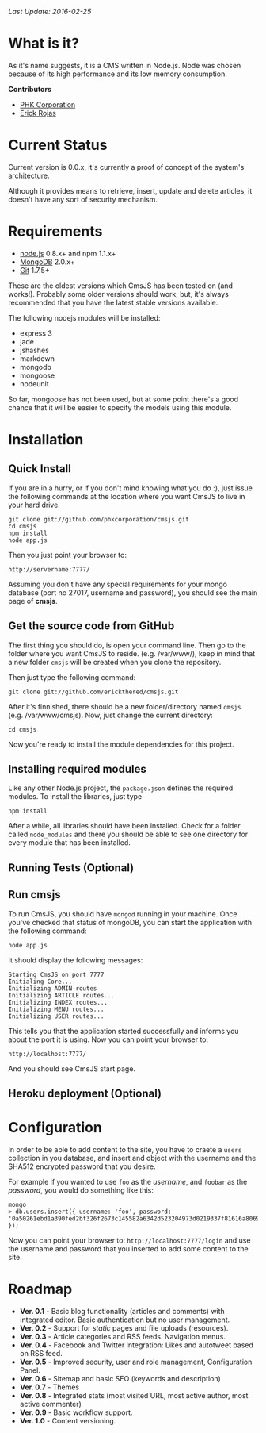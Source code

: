 *Last Update: 2016-02-25*

# What is it?

As it's name suggests, it is a CMS written in Node.js.  Node was chosen because of its high performance and its low memory consumption.

**Contributors**

* [PHK Corporation](https://www.github.com/phkcorporation/)
* [Erick Rojas](http://www.github.com/erickthered/)

# Current Status

Current version is 0.0.x, it's currently a proof of concept of the system's architecture.

Although it provides means to retrieve, insert, update and delete articles, it doesn't have any sort of security mechanism.

# Requirements

* [node.js](http://www.nodejs.org) 0.8.x+ and npm 1.1.x+
* [MongoDB](http://www.mongodb.org) 2.0.x+
* [Git](http://git-scm.com/) 1.7.5+

These are the oldest versions which CmsJS has been tested on (and works!).  Probably some older versions should work, but, it's always recommended that you have the latest stable versions available.

The following nodejs modules will be installed:

* express 3
* jade
* jshashes
* markdown
* mongodb
* mongoose
* nodeunit

So far, mongoose has not been used, but at some point there's a good chance that it will be easier to specify the models using this module.

# Installation

## Quick Install

If you are in a hurry, or if you don't mind knowing what you do :), just issue the following commands at the location where you want CmsJS to live in your hard drive.

    git clone git://github.com/phkcorporation/cmsjs.git
    cd cmsjs
    npm install
    node app.js

Then you just point your browser to:

    http://servername:7777/

Assuming you don't have any special requirements for your mongo database (port no 27017, username and password), you should see the main page of **cmsjs**.

## Get the source code from GitHub

The first thing you should do, is open your command line.  Then go to the folder where you want CmsJS to reside. (e.g. /var/www/), keep in mind that a new folder `cmsjs` will be created when you clone the repository.

Then just type the following command:

    git clone git://github.com/erickthered/cmsjs.git 

After it's finnished, there should be a new folder/directory named `cmsjs`. (e.g. /var/www/cmsjs).  Now, just change the current directory:

    cd cmsjs

 Now you're ready to install the module dependencies for this project.

## Installing required modules

Like any other Node.js project, the `package.json` defines the required modules.  To install the libraries, just type

    npm install

After a while, all libraries should have been installed.  Check for a folder called `node_modules` and there you should be able to see one directory for every module that has been installed.

## Running Tests (Optional)



## Run cmsjs

To run CmsJS, you should have `mongod` running in your machine.  Once you've checked that status of mongoDB, you can start the application with the following command:

    node app.js

It should display the following messages:

    Starting CmsJS on port 7777
    Initialing Core...
    Initializing ADMIN routes
    Initializing ARTICLE routes...
    Initializing INDEX routes...
    Initializing MENU routes...
    Initializing USER routes...

This tells you that the application started successfully and informs you about the port it is using.  Now you can point your browser to:

    http://localhost:7777/

And you should see CmsJS start page.

## Heroku deployment (Optional)

# Configuration

In order to be able to add content to the site, you have to craete a `users` collection in you database, and insert and object with the username and the SHA512 encrypted password that you desire.

For example if you wanted to use `foo` as the *username*, and `foobar` as the *password*, you would do something like this:

    mongo
    > db.users.insert({ username: 'foo', password: '0a50261ebd1a390fed2bf326f2673c145582a6342d523204973d0219337f81616a8069b012587cf5635f6925f1b56c360230c19b273500ee013e030601bf2425' });

Now you can point your browser to: `http://localhost:7777/login` and use the username and password that you inserted to add some content to the site.

# Roadmap

* **Ver. 0.1** - Basic blog functionality (articles and comments) with integrated editor.  Basic authentication but no user management.
* **Ver. 0.2** - Support for *static* pages and file uploads (resources).
* **Ver. 0.3** - Article categories and RSS feeds.  Navigation menus.
* **Ver. 0.4** - Facebook and Twitter Integration: Likes and autotweet based on RSS feed.
* **Ver. 0.5** - Improved security, user and role management, Configuration Panel.
* **Ver. 0.6** - Sitemap and basic SEO (keywords and description)
* **Ver. 0.7** - Themes
* **Ver. 0.8** - Integrated stats (most visited URL, most active author, most active commenter)
* **Ver. 0.9** - Basic workflow support.
* **Ver. 1.0** - Content versioning.
